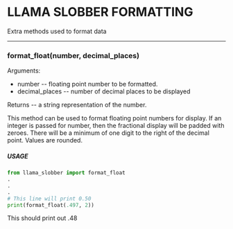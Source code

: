 # LLAMA SLOBBER FORMATTING

Extra methods used to format data

***

### format_float(number, decimal_places)

Arguments:
  * number -- floating point number to be formatted.
  * decimal_places -- number of decimal places to be displayed
  
Returns -- a string representation of the number.

This method can be used to format floating point numbers for display.
If an integer is passed for number, then the fractional display will be
padded with zeroes.  There will be a minimum of one digit to the right
of the decimal point.  Values are rounded.

##### USAGE

```python
from llama_slobber import format_float
.
.
.
# This line will print 0.50
print(format_float(.497, 2))
```

This should print out .48

